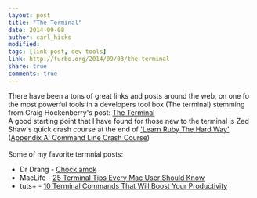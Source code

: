 ```yaml
---
layout: post
title: "The Terminal"
date: 2014-09-08
author: carl_hicks 
modified:
tags: [link post, dev tools]
link: http://furbo.org/2014/09/03/the-terminal
share: true
comments: true
---
```


There have been a tons of great links and posts around the web, on one fo the most powerful tools in a developers tool box (The terminal) stemming from Craig Hockenberry's post: [The Terminal](http://furbo.org/2014/09/03/the-terminal/)
<br>
A good starting point that I have found for those new to the terminal is Zed Shaw's quick crash course at the end of ['Learn Ruby The Hard Way'](http://ruby.learncodethehardway.org/book/) ([Appendix A: Command Line Crash Course](http://ruby.learncodethehardway.org/book/appendixa.html))
<br><br>
Some of my favorite termnial posts:
<br>
* Dr Drang - [Chock amok](http://www.leancrew.com/all-this/2014/09/chock-amok/)  
* MacLife - [25 Terminal Tips Every Mac User Should Know](http://www.maclife.com/article/feature/25_terminal_tips_every_mac_user_should_know)  
* tuts+ - [10 Terminal Commands That Will Boost Your Productivity](http://code.tutsplus.com/articles/10-terminal-commands-that-will-boost-your-productivity--net-14105)  
